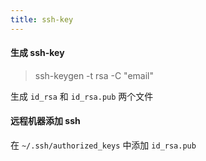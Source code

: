 ```yaml
---
title: ssh-key
---
```


#### 生成 ssh-key

> ssh-keygen -t rsa -C "email"

生成 `id_rsa` 和 `id_rsa.pub` 两个文件

#### 远程机器添加 ssh

在 `~/.ssh/authorized_keys` 中添加 `id_rsa.pub`